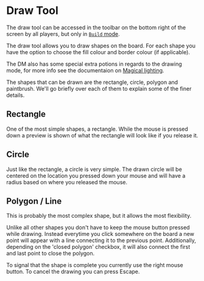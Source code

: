 # Draw Tool

The draw tool can be accessed in the toolbar on the bottom right of the screen by all players, but only in [`Build` mode](/docs/tools-overview/#tools-and-modes).

The draw tool allows you to draw shapes on the board.  For each shape you have the option to choose the fill colour and border colour (if applicable).

The DM also has some special extra potions in regards to the drawing mode, for more info see the documentaion on [Magical lighting](/docs/dm/light-shadows/).

The shapes that can be drawn are the rectangle, circle, polygon and paintbrush.  We'll go briefly over each of them to explain some of the finer details.

## Rectangle

One of the most simple shapes, a rectangle.  While the mouse is pressed down a preview is shown of what the rectangle will look like if you release it.

## Circle

Just like the rectangle, a circle is very simple.  The drawn circle will be centered on the location you pressed down your mouse and will have a radius based on where you released the mouse.

## Polygon / Line

This is probably the most complex shape, but it allows the most flexibility.

Unlike all other shapes you don't have to keep the mouse button pressed while drawing.  Instead everytime you click somewhere on the board a new point will appear with a line connecting it to the previous point.  Additionally, depending on the 'closed polygon' checkbox, it will also connect the first and last point to close the polygon.

To signal that the shape is complete you currently use the right mouse button.  To cancel the drawing you can press Escape.
